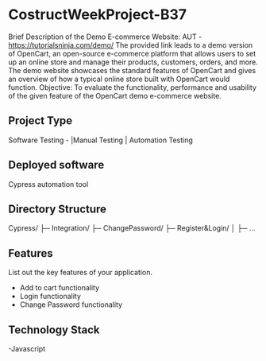 # CostructWeekProject-B37

Brief Description of the Demo E-commerce Website:
AUT - https://tutorialsninja.com/demo/
The provided link leads to a demo version of OpenCart, an open-source e-commerce platform that allows users to set up an online store and manage their products, customers, orders, and more. The demo website showcases the standard features of OpenCart and gives an overview of how a typical online store built with OpenCart would function.
Objective: To evaluate the functionality, performance and usability of the given feature of the OpenCart demo e-commerce website.

## Project Type
Software Testing - |Manual Testing | Automation Testing

## Deployed software
Cypress automation tool

## Directory Structure
Cypress/
├─ Integration/
├─ ChangePassword/
├─ Register&Login/
│  ├─ ...

## Features
List out the key features of your application.

- Add to cart functionality
- Login functionality
- Change Password functionality


## Technology Stack
-Javascript
